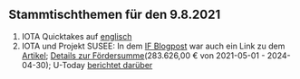 ## Stammtischthemen für den 9.8.2021

1. IOTA Quicktakes auf [englisch](https://www.youtube.com/watch?v=ENiKRQYYYEY)
2. IOTA und Projekt SUSEE: In dem [IF Blogpost](https://blog.iota.org/the-iota-tangle-selected-as-core-technology-for-susee-to-enable-large-scale-sensor-networks/) war auch ein Link zu dem [Artikel](https://www.energiesystem-forschung.de/news/stromnetze-projekt-susee); [Details zur Fördersumme](https://www.enargus.de/detail/?id=1964466)(283.626,00 € von 2021-05-01 - 2024-04-30); U-Today [berichtet darüber](https://u.today/iotas-tangle-chosen-as-platform-for-revolutionary-smart-energy-project)

